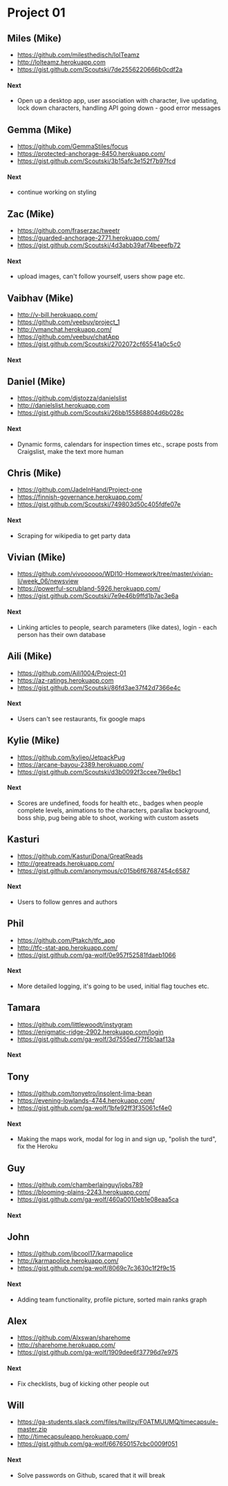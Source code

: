 # Project 01

## Miles (Mike)

- https://github.com/milesthedisch/lolTeamz
- http://lolteamz.herokuapp.com
- https://gist.github.com/Scoutski/7de2556220666b0cdf2a

#### Next

- Open up a desktop app, user association with character, live updating, lock down characters, handling API going down - good error messages

## Gemma (Mike)

- https://github.com/GemmaStiles/focus
- https://protected-anchorage-8450.herokuapp.com/
- https://gist.github.com/Scoutski/3b15afc3e152f7b97fcd

#### Next

- continue working on styling

## Zac (Mike)

- https://github.com/fraserzac/tweetr
- https://guarded-anchorage-2771.herokuapp.com/
- https://gist.github.com/Scoutski/4d3abb39af74beeefb72

#### Next

- upload images, can't follow yourself, users show page etc.

## Vaibhav (Mike)

- http://v-bill.herokuapp.com/
- https://github.com/veebuv/project_1
- http://vmanchat.herokuapp.com/
- https://github.com/veebuv/chatApp
- https://gist.github.com/Scoutski/2702072cf65541a0c5c0

#### Next

## Daniel (Mike)

- https://github.com/djstozza/danielslist
- http://danielslist.herokuapp.com
- https://gist.github.com/Scoutski/26bb155868804d6b028c

#### Next

- Dynamic forms, calendars for inspection times etc., scrape posts from Craigslist, make the text more human

## Chris (Mike)

- https://github.com/JadeInHand/Project-one
- https://finnish-governance.herokuapp.com/
- https://gist.github.com/Scoutski/749803d50c405fdfe07e

#### Next

- Scraping for wikipedia to get party data

## Vivian (Mike)

- https://github.com/vivoooooo/WDI10-Homework/tree/master/vivian-li/week_06/newsview
- https://powerful-scrubland-5926.herokuapp.com/
- https://gist.github.com/Scoutski/7e9e46b9ffd1b7ac3e6a

#### Next

- Linking articles to people, search parameters (like dates), login - each person has their own database

## Aili (Mike)

- https://github.com/Aili1004/Project-01
- https://az-ratings.herokuapp.com
- https://gist.github.com/Scoutski/86fd3ae37f42d7366e4c

#### Next

- Users can't see restaurants, fix google maps

## Kylie (Mike)

- https://github.com/kylieo/JetpackPug
- https://arcane-bayou-2389.herokuapp.com/
- https://gist.github.com/Scoutski/d3b0092f3ccee79e6bc1

#### Next

- Scores are undefined, foods for health etc., badges when people complete levels, animations to the characters, parallax background, boss ship, pug being able to shoot, working with custom assets

## Kasturi

- https://github.com/KasturiDona/GreatReads
- http://greatreads.herokuapp.com/
- https://gist.github.com/anonymous/c015b6f67687454c6587

#### Next

- Users to follow genres and authors

## Phil

- https://github.com/Ptakch/tfc_app
- http://tfc-stat-app.herokuapp.com/
- https://gist.github.com/ga-wolf/0e957f52581fdaeb1066

#### Next

- More detailed logging, it's going to be used, initial flag touches etc.

## Tamara

- https://github.com/littlewoodt/instygram
- https://enigmatic-ridge-2902.herokuapp.com/login
- https://gist.github.com/ga-wolf/3d7555ed77f5b1aaf13a

#### Next

## Tony

- https://github.com/tonyetro/insolent-lima-bean
- https://evening-lowlands-4744.herokuapp.com/
- https://gist.github.com/ga-wolf/1bfe92ff3f35061cf4e0

#### Next

- Making the maps work, modal for log in and sign up, "polish the turd", fix the Heroku

## Guy

- https://github.com/chamberlainguy/jobs789
- https://blooming-plains-2243.herokuapp.com/
- https://gist.github.com/ga-wolf/460a0010eb1e08eaa5ca

#### Next

## John

- https://github.com/jbcool17/karmapolice
- http://karmapolice.herokuapp.com/
- https://gist.github.com/ga-wolf/8069c7c3630c1f2f9c15

#### Next

- Adding team functionality, profile picture, sorted main ranks graph

## Alex

- https://github.com/Alxswan/sharehome
- http://sharehome.herokuapp.com/
- https://gist.github.com/ga-wolf/1909dee6f37796d7e975

#### Next

- Fix checklists, bug of kicking other people out

## Will

- https://ga-students.slack.com/files/twillzy/F0ATMUUMQ/timecapsule-master.zip
- http://timecapsuleapp.herokuapp.com/
- https://gist.github.com/ga-wolf/667650157cbc0009f051

#### Next

- Solve passwords on Github, scared that it will break